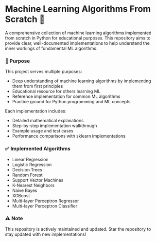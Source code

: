# **Machine Learning Algorithms From Scratch** 🤖

A comprehensive collection of machine learning algorithms implemented from scratch in Python for educational purposes. This repository aims to provide clear, well-documented implementations to help understand the inner workings of fundamental ML algorithms.

### 🎯 Purpose

This project serves multiple purposes:


- Deep understanding of machine learning algorithms by implementing them from first principles
- Educational resource for others learning ML
- Reference implementation for common ML algorithms
- Practice ground for Python programming and ML concepts


Each implementation includes:

- Detailed mathematical explanations
- Step-by-step implementation walkthrough
- Example usage and test cases
- Performance comparisons with sklearn implementations


### ✅ Implemented Algorithms

- Linear Regression
- Logistic Regression
- Decision Trees
- Random Forest
- Support Vector Machines
- K-Nearest Neighbors
- Naive Bayes
- XGBoost
- Multi-layer Perceptron Regressor
- Multi-layer Perceptron Classifier


### ⚠️ Note

This repository is actively maintained and updated. Star the repository to stay updated with new implementations!

